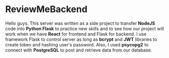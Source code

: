 # ReviewMeBackend
Hello guys. This server was written as a side project to transfer **NodeJS** code into **Python Flask** to practice new skills and to see how our project will work when
we have **React** for frontend and Flask for backend.
I use framework Flask to control server as long as **bcrypt** and **JWT** libraries to create token and hashing user's password.
Also, I used **psycopg2** to connect with **PostgreSQL** to post and retrieve data from our database.
